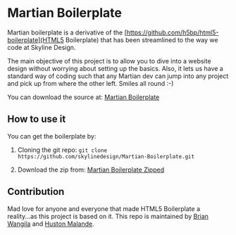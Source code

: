 # Martian Boilerplate

Martian boilerplate is a derivative of the [https://github.com/h5bp/html5-boilerplate](HTML5 Boilerplate) that has been streamlined to the way we code at Skyline Design.

The main objective of this project is to allow you to dive into a website design without worrying about setting up the basics. Also, it lets us have a standard way of coding such that any Martian dev can jump into any project and pick up from where the other left. Smiles all round :-)

You can download the source at:
[Martian Boilerplate](https://github.com/skylinedesign/Martian-Boilerplate)


## How to use it

You can get the boilerplate by:
1. Cloning the git repo:
   `git clone https://github.com/skylinedesign/Martian-Boilerplate.git`

2. Download the zip from:
   [Martian Boilerplate Zipped](https://github.com/skylinedesign/Martian-Boilerplate/archive/master.zip)


## Contribution

Mad love for anyone and everyone that made HTML5 Boilerplate a reality...as this project is based on it.
This repo is maintained by [Brian Wangila](mailto:wangila@skylinedesign.co.ke) and [Huston Malande](mailto:huston@skylinedesign.co.ke).